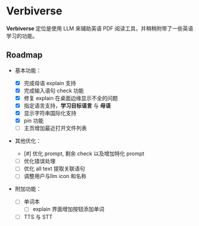 # Verbiverse

**Verbiverse** 定位是使用 LLM 来辅助英语 PDF 阅读工具，并稍稍附带了一些英语学习的功能。

## Roadmap

- 基本功能：

  - [x] 完成母语 explain 支持
  - [x] 完成输入语句 check 功能
  - [x] 修复 explain 在桌面边缘显示不全的问题
  - [x] 指定语言支持，**学习目标语言** 与 **母语**
  - [x] 显示字符串国际化支持
  - [x] pin 功能
  - [ ] 主页增加最近打开文件列表

- 其他优化：

  - [#] 优化 prompt, 剩余 check 以及增加特化 prompt
  - [ ] 优化错误处理
  - [ ] 优化 all text 提取关联语句
  - [ ] 调整用户与llm icon 和名称

- 附加功能：
  - [ ] 单词本
    - [ ] explain 界面增加按钮添加单词
  - [ ] TTS 与 STT
